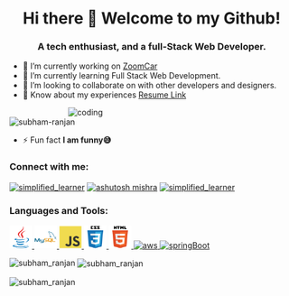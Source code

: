 
<h1 align="center">Hi there 👋 Welcome to my Github!</h1>
<h3 align="center">A tech enthusiast, and a full-Stack Web Developer.</h3>

- 🔭 I’m currently working on <a href="https://www.zoomcar.com/">ZoomCar</a>
- 🌱 I’m currently learning Full Stack Web Development.
- 👯 I’m looking to collaborate on with other developers and designers.
- 📄 Know about my experiences <a href="https://drive.google.com/file/d/1wQOHQrUHgZGnV3ZtoBTZtItOMYxf53oS/view?usp=sharing">Resume Link</a>
 
<img align="right" alt="coding" width="400" src="https://user-images.githubusercontent.com/55389276/140866485-8fb1c876-9a8f-4d6a-98dc-08c4981eaf70.gif">

<p align="left"> <img src="https://komarev.com/ghpvc/?username=Ranjanji&label=Profile%20views&color=0e75b6&style=flat" alt="subham-ranjan" /> </p>

- ⚡ Fun fact **I am funny😅**
<h3 align="left">Connect with me:</h3>
<p align="left">
<a href="https://ranjanji.github.io/" target="blank"><img align="center" src="https://cdn-icons-png.flaticon.com/512/726/726005.png" alt="simplified_learner" height="30" width="40" /></a>
<a href="https://www.linkedin.com/in/Subham-Ranjan/" target="blank"><img align="center" src="https://raw.githubusercontent.com/rahuldkjain/github-profile-readme-generator/master/src/images/icons/Social/linked-in-alt.svg" alt="ashutosh mishra" height="30" width="40" /></a>
<a href="https://www.instagram.com/ranjanji_27/" target="blank"><img align="center" src="https://raw.githubusercontent.com/rahuldkjain/github-profile-readme-generator/master/src/images/icons/Social/instagram.svg" alt="simplified_learner" height="30" width="40" /></a>



</p>
<h3 align="left">Languages and Tools:</h3>
<p align="left"> 
<a href="https://www.java.com" target="_blank" rel="noreferrer"> <img src="https://raw.githubusercontent.com/devicons/devicon/master/icons/java/java-original.svg" alt="java" width="40" height="40"/> </a>
<a href="https://www.mysql.com/" target="_blank" rel="noreferrer"> <img src="https://raw.githubusercontent.com/devicons/devicon/master/icons/mysql/mysql-original-wordmark.svg" alt="mysql" width="40" height="40"/> </a>
 <a href="https://developer.mozilla.org/en-US/docs/Web/JavaScript" target="_blank" rel="noreferrer"> <img src="https://raw.githubusercontent.com/devicons/devicon/master/icons/javascript/javascript-original.svg" alt="javascript" width="40" height="40"/> </a>
 <a href="https://www.w3schools.com/css/" target="_blank" rel="noreferrer"> <img src="https://raw.githubusercontent.com/devicons/devicon/master/icons/css3/css3-original-wordmark.svg" alt="css3" width="40" height="40"/> </a> 
 <a href="https://www.w3.org/html/" target="_blank" rel="noreferrer"> <img src="https://raw.githubusercontent.com/devicons/devicon/master/icons/html5/html5-original-wordmark.svg" alt="html5" width="40" height="40"/> </a> 
 <a href="https://www.mysql.com/" target="_blank" rel="noreferrer"> <img src="https://www.drupal.org/files/project-images/aws-logo.jpg" alt="aws" width="40" height="40"/> </a>
  <a href="https://www.mysql.com/" target="_blank" rel="noreferrer"> <img src="https://www.tc-web.it/wp-content/uploads/2019/12/spring-logo.jpg" alt="springBoot" width="40" height="40"/> </a>
 
 </p>
 

<p><img align="left" src="https://github-readme-stats.vercel.app/api/top-langs?username=Ranjanji&show_icons=true&locale=en&layout=compact" alt="subham_ranjan" /></p>
<p>&nbsp;<img align="center" src="https://github-readme-stats.vercel.app/api?username=Ranjanji&show_icons=true&locale=en" alt="subham_ranjan" /></p>
<p><img align="center" src="https://github-readme-streak-stats.herokuapp.com/?user=Ranjanji&" alt="subham_ranjan" /></p>











